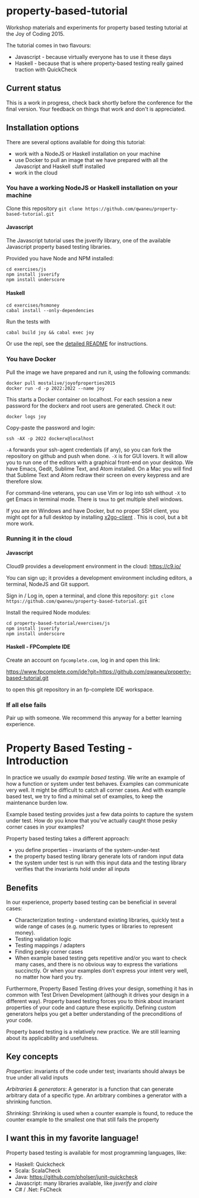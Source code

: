 # property-based-tutorial

Workshop materials and experiments for property based testing tutorial
at the Joy of Coding 2015.

The tutorial comes in two flavours:
- Javascript - because virtually everyone has to use it these days
- Haskell - because that is where property-based testing really gained traction with QuickCheck

## Current status

This is a work in progress, check back shortly before the conference for
the final version. Your feedback on things that work and don't is
appreciated.

## Installation options

There are several options available for doing this tutorial:
- work with a NodeJS or Haskell installation on your machine
- use Docker to pull an image that we have prepared with all the
  Javascript and Haskell stuff installed
- work in the cloud

### You have a working NodeJS or Haskell installation on your machine

Clone this repository 
`git clone https://github.com/qwaneu/property-based-tutorial.git`

#### Javascript

The Javascript tutorial uses the jsverify library, one of the available
Javascript property based testing libraries.

Provided you have Node and NPM installed:

```
cd exercises/js
npm install jsverify
npm install underscore
```

#### Haskell

```
cd exercises/hsmoney
cabal install --only-dependencies
```

Run the tests with
```
cabal build joy && cabal exec joy 
```

Or use the repl, see the [detailed README](exercises/hsmoney/README.md)
for instructions.

### You have Docker

Pull the image we have prepared and run it, using the following
commands:

```
docker pull mostalive/joyofproperties2015
docker run -d -p 2022:2022 --name joy
```

This starts a Docker container on localhost. For each session a new
password for the dockerx and root users are generated. Check it out:

```
docker logs joy
```

Copy-paste the password and login:

```
ssh -AX -p 2022 dockerx@localhost
```

`-A` forwards your ssh-agent credentials (if any), so you can fork the
repository on github and push when done. 
`-X` is for GUI lovers. It will allow you to run one of the editors with a graphical front-end
on your desktop. We have Emacs, Gedit, Sublime Text, and Atom installed.
On a Mac you will find that Sublime Text and Atom redraw their screen on
every keypress and are therefore slow. 

For command-line veterans, you can use Vim or log into ssh without `-X`
to get Emacs in terminal mode. There is `tmux` to get multiple
shell windows.

If you are on Windows and have Docker, but no proper SSH client, you might opt for a full desktop by
installing [x2go-client](http://wiki.x2go.org/doku.php/download:start) .
This is cool, but a bit more work.

### Running it in the cloud

#### Javascript 

Cloud9 provides a development environment in the cloud: https://c9.io/

You can sign up; it provides a development environment including
editors, a terminal, NodeJS and Git support. 

Sign in / Log in, open a terminal, and clone this repository:
`git clone https://github.com/qwaneu/property-based-tutorial.git`

Install the required Node modules:
```
cd property-based-tutorial/exercises/js
npm install jsverify
npm install underscore
```

#### Haskell - FPComplete IDE

Create an account on `fpcomplete.com`, log in and open this link:

https://www.fpcomplete.com/ide?git=https://github.com/qwaneu/property-based-tutorial.git

to open this git repository in an fp-complete IDE workspace. 

### If all else fails

Pair up with someone. We recommend this anyway for a better learning
experience.

# Property Based Testing - Introduction

In practice we usually do _example based testing_. We write an example
of how a function or system under test behaves. Examples can communicate
very well. It might be difficult to catch all corner cases. And with
example based test, we try to find a minimal set of examples, to keep
the maintenance burden low.

Example based testing provides just a few data points to capture the
system under test. How do you know that you've actually caught those
pesky corner cases in your examples?

Property based testing takes a different approach: 

- you define properties - invariants of the system-under-test
- the property based testing library generate lots of random input data
- the system under test is run with this input data and the testing
library verifies that the invariants hold under all inputs

## Benefits

In our experience, property based testing can be beneficial in several
cases:

- Characterization testing - understand existing libraries, quickly test a
wide range of cases (e.g. numeric types or libraries to represent
money).
- Testing validation logic
- Testing mappings / adapters
- Finding pesky corner cases
- When example based testing gets repetitive and/or you want to check many
cases, and there is no obvious way to express the variations succinctly.
Or when your examples don’t express your intent very well, no matter how
hard you try.

Furthermore, Property Based Testing drives your design, something it has
in common with Test Driven Development (although it drives your design
in a different way). Property based testing forces you to think about
invariant properties of your code and capture these explicitly. Defining
custom generators helps you get a better understanding of the
preconditions of your code.

Property based testing is a relatively new practice. We are still
learning about its applicability and usefulness.

## Key concepts

_Properties_: invariants of the code under test; invariants should always be true
under all valid inputs

_Arbitraries & generators_: A generator is a function that can generate arbitrary data of a specific
type. An arbitrary combines a generator with a shrinking function. 

_Shrinking_: Shrinking is used when a counter example is found, to reduce the counter
example to the smallest one that still fails the property

## I want this in my favorite language!

Property based testing is available for most programming languages,
like:

- Haskell: Quickcheck
- Scala: ScalaCheck
- Java: https://github.com/pholser/junit-quickcheck
- Javascript: many libraries available, like _jsverify_ and _claire_
- C# / .Net: FsCheck


